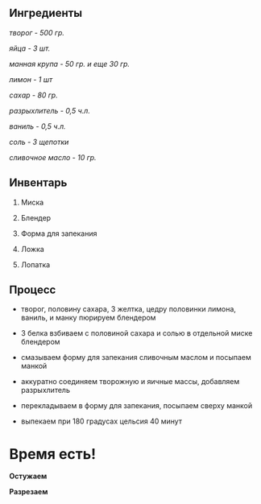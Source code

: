 ## Ингредиенты
*творог - 500 гр.*

*яйца - 3 шт.*

*манная крупа - 50 гр. и еще 30 гр.*

*лимон - 1 шт*

*сахар - 80 гр.*

*разрыхлитель - 0,5 ч.л.*

*ваниль - 0,5 ч.л.*

*соль - 3 щепотки*

*сливочное масло - 10 гр.*

## Инвентарь

1. Миска

2. Блендер

3. Форма для запекания

4. Ложка

5. Лопатка

## Процесс

* творог, половину сахара, 3 желтка, цедру половинки лимона, ваниль, и манку пюрируем блендером

* 3 белка взбиваем с половиной сахара и солью в отдельной миске блендером

* смазываем форму для запекания сливочным маслом и посыпаем манкой

* аккуратно соединяем творожную и яичные массы, добавляем разрыхлитель

* перекладываем в форму для запекания, посыпаем сверху манкой

* выпекаем при  180 градусах цельсия 40 минут

# Время есть!

**Остужаем**

**Разрезаем**